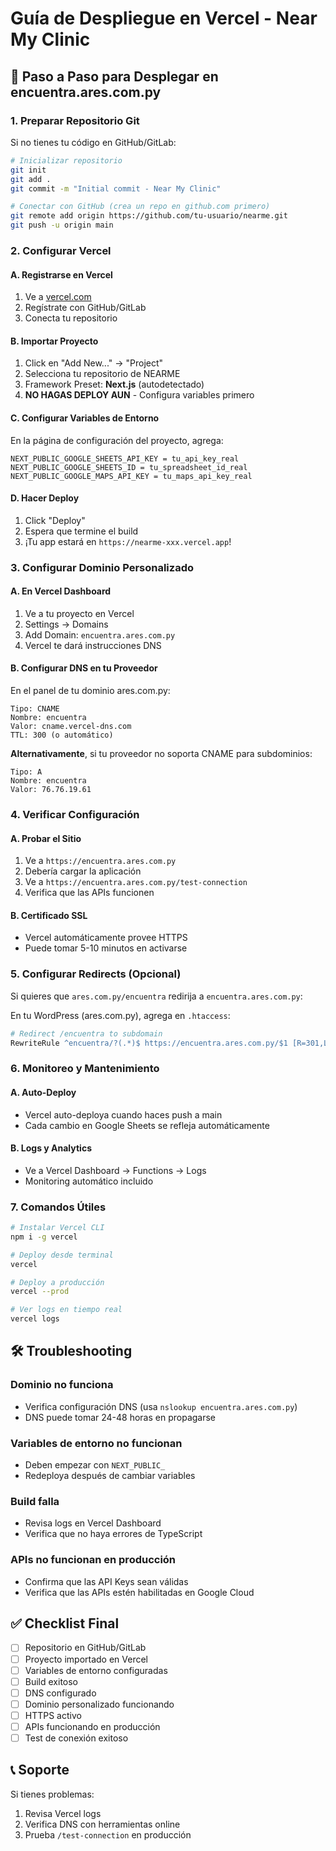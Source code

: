 # Guía de Despliegue en Vercel - Near My Clinic

## 🚀 Paso a Paso para Desplegar en encuentra.ares.com.py

### 1. Preparar Repositorio Git

Si no tienes tu código en GitHub/GitLab:

```bash
# Inicializar repositorio
git init
git add .
git commit -m "Initial commit - Near My Clinic"

# Conectar con GitHub (crea un repo en github.com primero)
git remote add origin https://github.com/tu-usuario/nearme.git
git push -u origin main
```

### 2. Configurar Vercel

#### A. Registrarse en Vercel
1. Ve a [vercel.com](https://vercel.com)
2. Regístrate con GitHub/GitLab
3. Conecta tu repositorio

#### B. Importar Proyecto
1. Click en "Add New..." → "Project"
2. Selecciona tu repositorio de NEARME
3. Framework Preset: **Next.js** (autodetectado)
4. **NO HAGAS DEPLOY AUN** - Configura variables primero

#### C. Configurar Variables de Entorno
En la página de configuración del proyecto, agrega:

```
NEXT_PUBLIC_GOOGLE_SHEETS_API_KEY = tu_api_key_real
NEXT_PUBLIC_GOOGLE_SHEETS_ID = tu_spreadsheet_id_real  
NEXT_PUBLIC_GOOGLE_MAPS_API_KEY = tu_maps_api_key_real
```

#### D. Hacer Deploy
1. Click "Deploy"
2. Espera que termine el build
3. ¡Tu app estará en `https://nearme-xxx.vercel.app`!

### 3. Configurar Dominio Personalizado

#### A. En Vercel Dashboard
1. Ve a tu proyecto en Vercel
2. Settings → Domains
3. Add Domain: `encuentra.ares.com.py`
4. Vercel te dará instrucciones DNS

#### B. Configurar DNS en tu Proveedor
En el panel de tu dominio ares.com.py:

```
Tipo: CNAME
Nombre: encuentra
Valor: cname.vercel-dns.com
TTL: 300 (o automático)
```

**Alternativamente**, si tu proveedor no soporta CNAME para subdominios:
```
Tipo: A
Nombre: encuentra  
Valor: 76.76.19.61
```

### 4. Verificar Configuración

#### A. Probar el Sitio
1. Ve a `https://encuentra.ares.com.py`
2. Debería cargar la aplicación
3. Ve a `https://encuentra.ares.com.py/test-connection`
4. Verifica que las APIs funcionen

#### B. Certificado SSL
- Vercel automáticamente provee HTTPS
- Puede tomar 5-10 minutos en activarse

### 5. Configurar Redirects (Opcional)

Si quieres que `ares.com.py/encuentra` redirija a `encuentra.ares.com.py`:

En tu WordPress (ares.com.py), agrega en `.htaccess`:
```apache
# Redirect /encuentra to subdomain
RewriteRule ^encuentra/?(.*)$ https://encuentra.ares.com.py/$1 [R=301,L]
```

### 6. Monitoreo y Mantenimiento

#### A. Auto-Deploy
- Vercel auto-deploya cuando haces push a main
- Cada cambio en Google Sheets se refleja automáticamente

#### B. Logs y Analytics
- Ve a Vercel Dashboard → Functions → Logs
- Monitoring automático incluido

### 7. Comandos Útiles

```bash
# Instalar Vercel CLI
npm i -g vercel

# Deploy desde terminal
vercel

# Deploy a producción
vercel --prod

# Ver logs en tiempo real
vercel logs
```

## 🛠️ Troubleshooting

### Dominio no funciona
- Verifica configuración DNS (usa `nslookup encuentra.ares.com.py`)
- DNS puede tomar 24-48 horas en propagarse

### Variables de entorno no funcionan
- Deben empezar con `NEXT_PUBLIC_`
- Redeploya después de cambiar variables

### Build falla
- Revisa logs en Vercel Dashboard
- Verifica que no haya errores de TypeScript

### APIs no funcionan en producción
- Confirma que las API Keys sean válidas
- Verifica que las APIs estén habilitadas en Google Cloud

## ✅ Checklist Final

- [ ] Repositorio en GitHub/GitLab
- [ ] Proyecto importado en Vercel
- [ ] Variables de entorno configuradas
- [ ] Build exitoso
- [ ] DNS configurado
- [ ] Dominio personalizado funcionando
- [ ] HTTPS activo
- [ ] APIs funcionando en producción
- [ ] Test de conexión exitoso

## 📞 Soporte

Si tienes problemas:
1. Revisa Vercel logs
2. Verifica DNS con herramientas online
3. Prueba `/test-connection` en producción